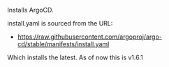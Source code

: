 Installs ArgoCD.

install.yaml is sourced from the URL:

* https://raw.githubusercontent.com/argoproj/argo-cd/stable/manifests/install.yaml

Which installs the latest.  As of now this is v1.6.1

